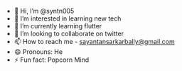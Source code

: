 - 👋 Hi, I’m @syntn005
- 👀 I’m interested in learning new tech
- 🌱 I’m currently learning flutter
- 💞️ I’m looking to collaborate on twitter
- 📫 How to reach me - sayantansarkarbally@gmail.com
- 😄 Pronouns: He
- ⚡ Fun fact: Popcorn Mind

<!---
syntn005/syntn005 is a ✨ special ✨ repository because its `README.md` (this file) appears on your GitHub profile.
You can click the Preview link to take a look at your changes.
--->
